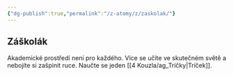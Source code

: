 ```yaml
---
{"dg-publish":true,"permalink":"/z-atomy/z/zaskolak/"}
---
```


## Záškolák
Akademické prostředí není pro každého. Více se učíte ve skutečném světě a nebojíte si zašpinit ruce.
Naučte se jeden [[4 Kouzla/ag_Tríčky\|Tríček]].